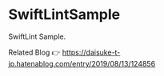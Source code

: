 # SwiftLintSample
SwiftLint Sample.

Related Blog 👉 https://daisuke-t-jp.hatenablog.com/entry/2019/08/13/124856
